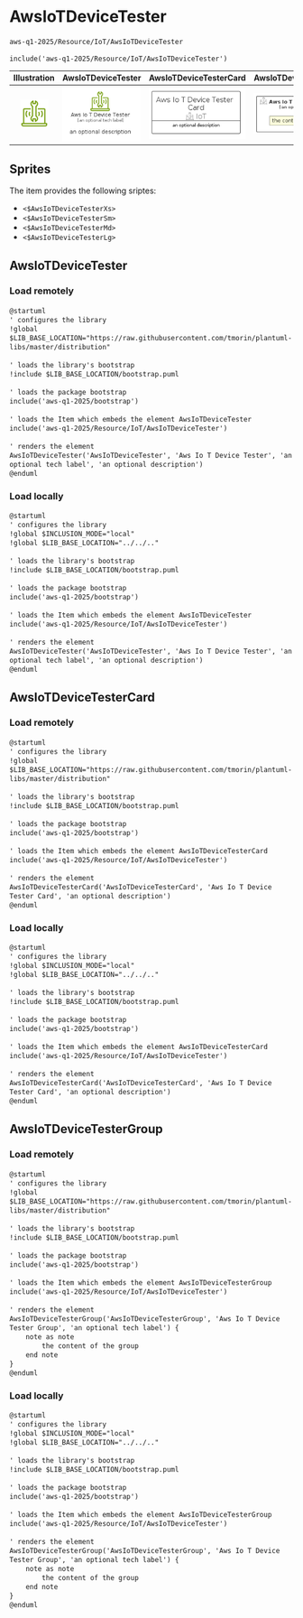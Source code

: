 # AwsIoTDeviceTester


```text
aws-q1-2025/Resource/IoT/AwsIoTDeviceTester
```

```text
include('aws-q1-2025/Resource/IoT/AwsIoTDeviceTester')
```



| Illustration | AwsIoTDeviceTester | AwsIoTDeviceTesterCard | AwsIoTDeviceTesterGroup |
| :---: | :---: | :---: | :---: |
| ![illustration for Illustration](../../../aws-q1-2025/Resource/IoT/AwsIoTDeviceTester.png) | ![illustration for AwsIoTDeviceTester](../../../aws-q1-2025/Resource/IoT/AwsIoTDeviceTester.Local.png) | ![illustration for AwsIoTDeviceTesterCard](../../../aws-q1-2025/Resource/IoT/AwsIoTDeviceTesterCard.Local.png) | ![illustration for AwsIoTDeviceTesterGroup](../../../aws-q1-2025/Resource/IoT/AwsIoTDeviceTesterGroup.Local.png) |



## Sprites
The item provides the following sriptes:

- `<$AwsIoTDeviceTesterXs>`
- `<$AwsIoTDeviceTesterSm>`
- `<$AwsIoTDeviceTesterMd>`
- `<$AwsIoTDeviceTesterLg>`





## AwsIoTDeviceTester

### Load remotely
```plantuml
@startuml
' configures the library
!global $LIB_BASE_LOCATION="https://raw.githubusercontent.com/tmorin/plantuml-libs/master/distribution"

' loads the library's bootstrap
!include $LIB_BASE_LOCATION/bootstrap.puml

' loads the package bootstrap
include('aws-q1-2025/bootstrap')

' loads the Item which embeds the element AwsIoTDeviceTester
include('aws-q1-2025/Resource/IoT/AwsIoTDeviceTester')

' renders the element
AwsIoTDeviceTester('AwsIoTDeviceTester', 'Aws Io T Device Tester', 'an optional tech label', 'an optional description')
@enduml
```

### Load locally
```plantuml
@startuml
' configures the library
!global $INCLUSION_MODE="local"
!global $LIB_BASE_LOCATION="../../.."

' loads the library's bootstrap
!include $LIB_BASE_LOCATION/bootstrap.puml

' loads the package bootstrap
include('aws-q1-2025/bootstrap')

' loads the Item which embeds the element AwsIoTDeviceTester
include('aws-q1-2025/Resource/IoT/AwsIoTDeviceTester')

' renders the element
AwsIoTDeviceTester('AwsIoTDeviceTester', 'Aws Io T Device Tester', 'an optional tech label', 'an optional description')
@enduml
```

## AwsIoTDeviceTesterCard

### Load remotely
```plantuml
@startuml
' configures the library
!global $LIB_BASE_LOCATION="https://raw.githubusercontent.com/tmorin/plantuml-libs/master/distribution"

' loads the library's bootstrap
!include $LIB_BASE_LOCATION/bootstrap.puml

' loads the package bootstrap
include('aws-q1-2025/bootstrap')

' loads the Item which embeds the element AwsIoTDeviceTesterCard
include('aws-q1-2025/Resource/IoT/AwsIoTDeviceTester')

' renders the element
AwsIoTDeviceTesterCard('AwsIoTDeviceTesterCard', 'Aws Io T Device Tester Card', 'an optional description')
@enduml
```

### Load locally
```plantuml
@startuml
' configures the library
!global $INCLUSION_MODE="local"
!global $LIB_BASE_LOCATION="../../.."

' loads the library's bootstrap
!include $LIB_BASE_LOCATION/bootstrap.puml

' loads the package bootstrap
include('aws-q1-2025/bootstrap')

' loads the Item which embeds the element AwsIoTDeviceTesterCard
include('aws-q1-2025/Resource/IoT/AwsIoTDeviceTester')

' renders the element
AwsIoTDeviceTesterCard('AwsIoTDeviceTesterCard', 'Aws Io T Device Tester Card', 'an optional description')
@enduml
```

## AwsIoTDeviceTesterGroup

### Load remotely
```plantuml
@startuml
' configures the library
!global $LIB_BASE_LOCATION="https://raw.githubusercontent.com/tmorin/plantuml-libs/master/distribution"

' loads the library's bootstrap
!include $LIB_BASE_LOCATION/bootstrap.puml

' loads the package bootstrap
include('aws-q1-2025/bootstrap')

' loads the Item which embeds the element AwsIoTDeviceTesterGroup
include('aws-q1-2025/Resource/IoT/AwsIoTDeviceTester')

' renders the element
AwsIoTDeviceTesterGroup('AwsIoTDeviceTesterGroup', 'Aws Io T Device Tester Group', 'an optional tech label') {
    note as note
        the content of the group
    end note
}
@enduml
```

### Load locally
```plantuml
@startuml
' configures the library
!global $INCLUSION_MODE="local"
!global $LIB_BASE_LOCATION="../../.."

' loads the library's bootstrap
!include $LIB_BASE_LOCATION/bootstrap.puml

' loads the package bootstrap
include('aws-q1-2025/bootstrap')

' loads the Item which embeds the element AwsIoTDeviceTesterGroup
include('aws-q1-2025/Resource/IoT/AwsIoTDeviceTester')

' renders the element
AwsIoTDeviceTesterGroup('AwsIoTDeviceTesterGroup', 'Aws Io T Device Tester Group', 'an optional tech label') {
    note as note
        the content of the group
    end note
}
@enduml
```

